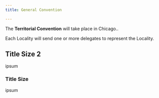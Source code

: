 ```yaml
---
title: General Convention

---
```


The **Territorial Convention** will take place in Chicago..

Each Locality will send one or more delegates to represent the Locality.



## Title Size 2 ##
ipsum

### Title Size ###
ipsum

